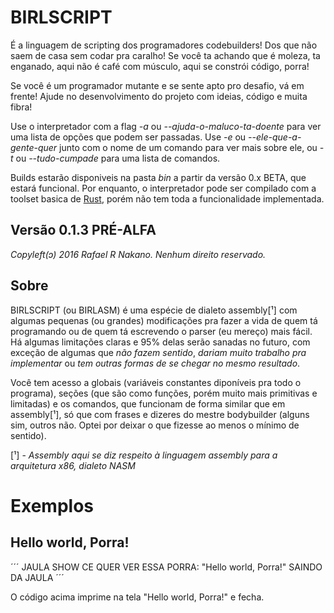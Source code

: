 # BIRLSCRIPT
É a linguagem de scripting dos programadores codebuilders! Dos que não saem de casa
sem codar pra caralho! Se você ta achando que é moleza, ta enganado, aqui não é
café com músculo, aqui se constrói código, porra!

Se você é um programador mutante e se sente apto pro desafio, vá em frente!
Ajude no desenvolvimento do projeto com ideias, código e muita fibra!

Use o interpretador com a flag *-a* ou *--ajuda-o-maluco-ta-doente* para ver uma lista
de opções que podem ser passadas. Use *-e* ou *--ele-que-a-gente-quer* junto com o nome
de um comando para ver mais sobre ele, ou *-t* ou *--tudo-cumpade* para uma lista de comandos.

Builds estarão disponiveis na pasta *bin* a partir da versão 0.x BETA, que estará funcional.
Por enquanto, o interpretador pode ser compilado com a toolset basica de [Rust](https://rust-lang.org/), porém
não tem toda a funcionalidade implementada.

## Versão 0.1.3 PRÉ-ALFA

*Copyleft(ɔ) 2016 Rafael R Nakano. Nenhum direito reservado.*

## Sobre
BIRLSCRIPT (ou BIRLASM) é uma espécie de dialeto assembly[¹] com algumas pequenas (ou grandes)
modificações pra fazer a vida de quem tá programando ou de quem tá escrevendo o parser
(eu mereço) mais fácil. Há algumas limitações claras e 95% delas serão sanadas no futuro,
com exceção de algumas que *não fazem sentido*, *dariam muito trabalho pra implementar* ou
*tem outras formas de se chegar no mesmo resultado*.

Você tem acesso a globais (variáveis constantes diponíveis pra todo o programa), seções
(que são como funções, porém muito mais primitivas e limitadas) e os comandos, que funcionam
de forma similar que em assembly[¹], só que com frases e dizeres do mestre bodybuilder (alguns sim,
outros não. Optei por deixar o que fizesse ao menos o mínimo de sentido).

[¹] - *Assembly aqui se diz respeito à linguagem assembly para a arquitetura x86, dialeto NASM*

# Exemplos

## Hello world, Porra!
´´´
JAULA SHOW
  CE QUER VER ESSA PORRA: "Hello world, Porra!"
SAINDO DA JAULA
´´´

O código acima imprime na tela "Hello world, Porra!" e fecha.

